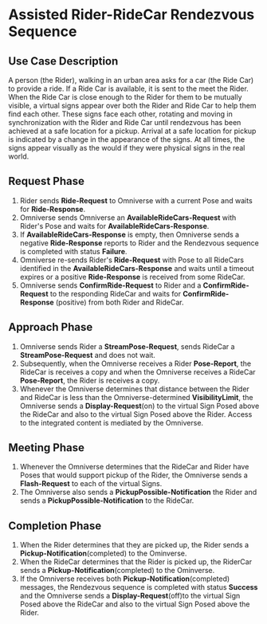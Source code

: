 # Assisted Rider-RideCar Rendezvous Sequence

## Use Case Description
A person (the Rider), walking in an urban area asks for a car (the Ride Car) to provide a ride. If a Ride Car is available, it is sent to the meet the Rider. When the Ride Car is close enough to the Rider for them to be mutually visible, a virtual signs appear over both the Rider and Ride Car to help them find each other. These signs face each other, rotating and moving in synchronization with the Rider and Ride Car until rendezvous has been achieved at a safe location for a pickup. Arrival at a safe location for pickup is indicated by a change in the appearance of the signs. At all times, the signs appear visually as the would if they were physical signs in the real world.

## Request Phase
1. Rider sends **Ride-Request** to Omniverse with a current Pose and waits for **Ride-Response**.
2. Omniverse sends Omniverse an **AvailableRideCars-Request** with Rider's Pose and waits for **AvailableRideCars-Response**.
3. If **AvailableRideCars-Response** is empty, then Omniverse sends a negative **Ride-Response** reports to Rider and the Rendezvous sequence is completed with status **Failure**. 
4. Omniverse re-sends Rider's **Ride-Request** with Pose to all RideCars identified in the **AvailableRideCars-Response** and waits until a timeout expires or a positive **Ride-Response** is received from some RideCar.
5. Omniverse sends **ConfirmRide-Request** to Rider and a **ConfirmRide-Request** to the responding RideCar and waits for **ConfirmRide-Response** (positive) from both Rider and RideCar. 
## Approach Phase
1. Omniverse sends Rider a **StreamPose-Request**, sends RideCar a **StreamPose-Request** and does not wait. 
2. Subsequently, when the Omniverse receives a Rider **Pose-Report**, the RideCar is receives a copy and when the Omniverse receives a RideCar **Pose-Report**, the Rider is receives a copy. 
3. Whenever the Omniverse determines that distance between the Rider and RideCar is less than the Omniverse-determined **VisibilityLimit**, the Omniverse sends a **Display-Request**(on) to the virtual Sign Posed above the RideCar and also to the virtual Sign Posed above the Rider. Access to the integrated content is mediated by the Omniverse.
## Meeting Phase
1. Whenever the Omniverse determines that the RideCar and Rider have Poses that would support pickup of the Rider, the Omniverse sends a **Flash-Request** to each of the virtual Signs.
2. The Omniverse also sends a **PickupPossible-Notification** the Rider and sends a **PickupPossible-Notification** to the RideCar.
## Completion Phase
1. When the Rider determines that they are picked up, the Rider sends a **Pickup-Notification**(completed) to the Ominverse.
2. When the RideCar determines that the Rider is picked up, the RiderCar sends a **Pickup-Notification**(completed) to the Ominverse.
3. If the Omniverse receives both **Pickup-Notification**(completed) messages, the Rendezvous sequence is completed with status **Success** and the Omniverse sends a **Display-Request**(off)to the virtual Sign Posed above the RideCar and also to the virtual Sign Posed above the Rider.

 